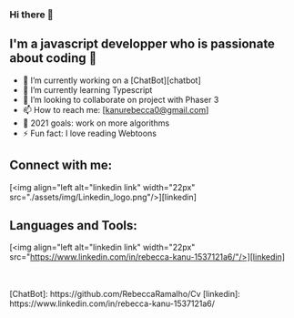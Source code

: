 ### Hi there 👋

## I'm a javascript developper who is passionate about coding 🤩

- 🔭 I’m currently working on a [ChatBot][chatbot] 
- 🌱 I’m currently learning Typescript
- 👯 I’m looking to collaborate on project with Phaser 3
- 📫 How to reach me: [kanurebecca0@gmail.com]
- 🥅 2021 goals: work on more algorithms
- ⚡ Fun fact: I love reading Webtoons

## Connect with me:
[<img align="left alt="linkedin link" width="22px" src="./assets/img/Linkedin_logo.png"/>][linkedin]

## Languages and Tools:
[<img align="left alt="linkedin link" width="22px" src="https://www.linkedin.com/in/rebecca-kanu-1537121a6/"/>][linkedin]


<br />
<br />
[ChatBot]: https://github.com/RebeccaRamalho/Cv
[linkedin]: https://www.linkedin.com/in/rebecca-kanu-1537121a6/

